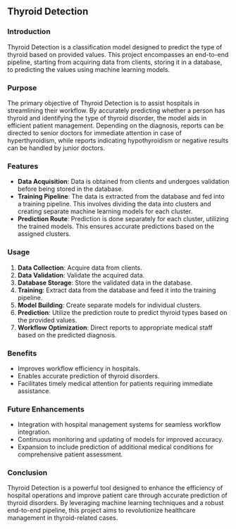 ## Thyroid Detection

### Introduction
Thyroid Detection is a classification model designed to predict the type of thyroid based on provided values. This project encompasses an end-to-end pipeline, starting from acquiring data from clients, storing it in a database, to predicting the values using machine learning models.

### Purpose
The primary objective of Thyroid Detection is to assist hospitals in streamlining their workflow. By accurately predicting whether a person has thyroid and identifying the type of thyroid disorder, the model aids in efficient patient management. Depending on the diagnosis, reports can be directed to senior doctors for immediate attention in case of hyperthyroidism, while reports indicating hypothyroidism or negative results can be handled by junior doctors.

### Features
- **Data Acquisition**: Data is obtained from clients and undergoes validation before being stored in the database.
- **Training Pipeline**: The data is extracted from the database and fed into a training pipeline. This involves dividing the data into clusters and creating separate machine learning models for each cluster.
- **Prediction Route**: Prediction is done separately for each cluster, utilizing the trained models. This ensures accurate predictions based on the assigned clusters.

### Usage
1. **Data Collection**: Acquire data from clients.
2. **Data Validation**: Validate the acquired data.
3. **Database Storage**: Store the validated data in the database.
4. **Training**: Extract data from the database and feed it into the training pipeline.
5. **Model Building**: Create separate models for individual clusters.
6. **Prediction**: Utilize the prediction route to predict thyroid types based on the provided values.
7. **Workflow Optimization**: Direct reports to appropriate medical staff based on the predicted diagnosis.

### Benefits
- Improves workflow efficiency in hospitals.
- Enables accurate prediction of thyroid disorders.
- Facilitates timely medical attention for patients requiring immediate assistance.

### Future Enhancements
- Integration with hospital management systems for seamless workflow integration.
- Continuous monitoring and updating of models for improved accuracy.
- Expansion to include prediction of additional medical conditions for comprehensive patient assessment.

### Conclusion
Thyroid Detection is a powerful tool designed to enhance the efficiency of hospital operations and improve patient care through accurate prediction of thyroid disorders. By leveraging machine learning techniques and a robust end-to-end pipeline, this project aims to revolutionize healthcare management in thyroid-related cases.
